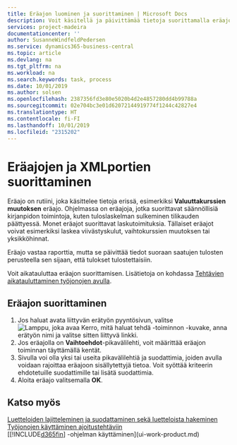 ```yaml
---
title: Eräajon luominen ja suorittaminen | Microsoft Docs
description: Voit käsitellä ja päivittämää tietoja suorittamalla eräajon esimerkiksi kausiluontoisissa kirjanpitotehtävissä tai laskutoimituksissa.
services: project-madeira
documentationcenter: ''
author: SusanneWindfeldPedersen
ms.service: dynamics365-business-central
ms.topic: article
ms.devlang: na
ms.tgt_pltfrm: na
ms.workload: na
ms.search.keywords: task, process
ms.date: 10/01/2019
ms.author: solsen
ms.openlocfilehash: 2387356fd3e80e5020b4d2e4857280dd4b99788a
ms.sourcegitcommit: 02e704bc3e01d62072144919774f1244c42827e4
ms.translationtype: HT
ms.contentlocale: fi-FI
ms.lasthandoff: 10/01/2019
ms.locfileid: "2315202"
---
```

# <a name="run-batch-jobs-and-xmlports"></a>Eräajojen ja XMLportien suorittaminen
Eräajo on rutiini, joka käsittelee tietoja erissä, esimerkiksi **Valuuttakurssien muutoksen** eräajo. Ohjelmassa on eräajoja, jotka suorittavat säännöllisiä kirjanpidon toimintoja, kuten tuloslaskelman sulkeminen tilikauden päättyessä. Monet eräajot suorittavat laskutoimituksia. Tällaiset eräajot voivat esimerkiksi laskea viivästyskulut, vaihtokurssien muutoksen tai yksikköhinnat.

Eräajo vastaa raporttia, mutta se päivittää tiedot suoraan saatujen tulosten perusteella sen sijaan, että tulokset tulostettaisiin.

Voit aikatauluttaa eräajon suorittamisen. Lisätietoja on kohdassa [Tehtävien aikatauluttaminen työjonojen avulla](admin-job-queues-schedule-tasks.md).

## <a name="to-run-a-batch-job"></a>Eräajon suorittaminen
1. Jos haluat avata liittyvän erätyön pyyntösivun, valitse ![Lamppu, joka avaa Kerro, mitä haluat tehdä -toiminnon](media/ui-search/search_small.png "Kerro, mitä haluat tehdä") -kuvake, anna erätyön nimi ja valitse sitten liittyvä linkki.
2. Jos eräajolla on **Vaihtoehdot**-pikavälilehti, voit määrittää eräajon toiminnan täyttämällä kentät.
3. Sivulla voi olla yksi tai useita pikavälilehtiä ja suodattimia, joiden avulla voidaan rajoittaa eräajoon sisällytettyjä tietoa. Voit syöttää kriteerin ehdotetuille suodattimille tai lisätä suodattimia.
4. Aloita eräajo valitsemalla **OK**.

## <a name="see-also"></a>Katso myös
[Luetteloiden lajitteleminen ja suodattaminen sekä luetteloista hakeminen](ui-enter-criteria-filters.md)  
[Työjonojen käyttäminen ajoitustehtäviin](admin-job-queues-schedule-tasks.md)  
[[!INCLUDE[d365fin](includes/d365fin_md.md)] -ohjelman käyttäminen](ui-work-product.md)
